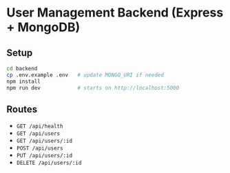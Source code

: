 # User Management Backend (Express + MongoDB)

## Setup
```bash
cd backend
cp .env.example .env   # update MONGO_URI if needed
npm install
npm run dev            # starts on http://localhost:5000
```

## Routes
- `GET /api/health`
- `GET /api/users`
- `GET /api/users/:id`
- `POST /api/users`
- `PUT /api/users/:id`
- `DELETE /api/users/:id`
